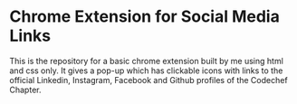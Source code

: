 # Chrome Extension for Social Media Links
This is the repository for a basic chrome extension built by me using html and css only.
It gives a pop-up which has clickable icons with links to the official Linkedin, Instagram, Facebook and Github profiles of the Codechef Chapter.

